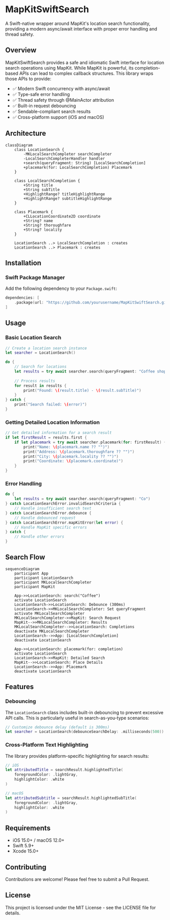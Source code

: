 # MapKitSwiftSearch

A Swift-native wrapper around MapKit's location search functionality, providing a modern async/await interface with proper error handling and thread safety.

## Overview

MapKitSwiftSearch provides a safe and idiomatic Swift interface for location search operations using MapKit. While MapKit is powerful, its completion-based APIs can lead to complex callback structures. This library wraps those APIs to provide:

- ✅ Modern Swift concurrency with async/await
- ✅ Type-safe error handling
- ✅ Thread safety through @MainActor attribution
- ✅ Built-in request debouncing
- ✅ Sendable-compliant search results
- ✅ Cross-platform support (iOS and macOS)

## Architecture

```mermaid
classDiagram
    class LocationSearch {
        -MKLocalSearchCompleter searchCompleter
        -LocalSearchCompleterHandler handler
        +search(queryFragment: String) [LocalSearchCompletion]
        +placemark(for: LocalSearchCompletion) Placemark
    }
    
    class LocalSearchCompletion {
        +String title
        +String subTitle
        +HighlightRange? titleHighlightRange
        +HighlightRange? subtitleHighlightRange
    }
    
    class Placemark {
        +CLLocationCoordinate2D coordinate
        +String? name
        +String? thoroughfare
        +String? locality
    }
    
    LocationSearch ..> LocalSearchCompletion : creates
    LocationSearch ..> Placemark : creates
```

## Installation

### Swift Package Manager

Add the following dependency to your `Package.swift`:

```swift
dependencies: [
    .package(url: "https://github.com/yourusername/MapKitSwiftSearch.git", from: "1.0.0")
]
```

## Usage

### Basic Location Search

```swift
// Create a location search instance
let searcher = LocationSearch()

do {
    // Search for locations
    let results = try await searcher.search(queryFragment: "Coffee shops")
    
    // Process results
    for result in results {
        print("Found: \(result.title) - \(result.subTitle)")
    }
} catch {
    print("Search failed: \(error)")
}
```

### Getting Detailed Location Information

```swift
// Get detailed information for a search result
if let firstResult = results.first {
    if let placemark = try await searcher.placemark(for: firstResult) {
        print("Name: \(placemark.name ?? "")")
        print("Address: \(placemark.thoroughfare ?? "")")
        print("City: \(placemark.locality ?? "")")
        print("Coordinate: \(placemark.coordinate)")
    }
}
```

### Error Handling

```swift
do {
    let results = try await searcher.search(queryFragment: "Co")
} catch LocationSearchError.invalidSearchCriteria {
    // Handle insufficient search text
} catch LocationSearchError.debounce {
    // Handle debounced request
} catch LocationSearchError.mapKitError(let error) {
    // Handle MapKit specific errors
} catch {
    // Handle other errors
}
```

## Search Flow

```mermaid
sequenceDiagram
    participant App
    participant LocationSearch
    participant MKLocalSearchCompleter
    participant MapKit
    
    App->>LocationSearch: search("Coffee")
    activate LocationSearch
    LocationSearch->>LocationSearch: Debounce (300ms)
    LocationSearch->>MKLocalSearchCompleter: Set queryFragment
    activate MKLocalSearchCompleter
    MKLocalSearchCompleter->>MapKit: Search Request
    MapKit-->>MKLocalSearchCompleter: Results
    MKLocalSearchCompleter-->>LocationSearch: Completions
    deactivate MKLocalSearchCompleter
    LocationSearch-->>App: [LocalSearchCompletion]
    deactivate LocationSearch
    
    App->>LocationSearch: placemark(for: completion)
    activate LocationSearch
    LocationSearch->>MapKit: Detailed Search
    MapKit-->>LocationSearch: Place Details
    LocationSearch-->>App: Placemark
    deactivate LocationSearch
```

## Features

### Debouncing
The `LocationSearch` class includes built-in debouncing to prevent excessive API calls. This is particularly useful in search-as-you-type scenarios:

```swift
// Customize debounce delay (default is 300ms)
let searcher = LocationSearch(debounceSearchDelay: .milliseconds(500))
```

### Cross-Platform Text Highlighting
The library provides platform-specific highlighting for search results:

```swift
// iOS
let attributedTitle = searchResult.highlightedTitle(
    foregroundColor: .lightGray,
    highlightColor: .white
)

// macOS
let attributedSubtitle = searchResult.highlightedSubTitle(
    foregroundColor: .lightGray,
    highlightColor: .white
)
```

## Requirements
- iOS 15.0+ / macOS 12.0+
- Swift 5.9+
- Xcode 15.0+

## Contributing
Contributions are welcome! Please feel free to submit a Pull Request.

## License
This project is licensed under the MIT License - see the LICENSE file for details.